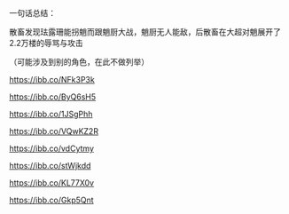 一句话总结：

散畜发现珐露珊能拐魈而跟魈厨大战，魈厨无人能敌，后散畜在大超对魈展开了2.2万楼的辱骂与攻击

（可能涉及到别的角色，在此不做列举）


https://ibb.co/NFk3P3k

https://ibb.co/ByQ6sH5

https://ibb.co/1JSgPhh

https://ibb.co/VQwKZ2R

https://ibb.co/vdCytmy

https://ibb.co/stWjkdd

https://ibb.co/KL77X0v

https://ibb.co/Gkp5Qnt